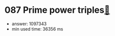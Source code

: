 087 Prime power triples[:link:](http://projecteuler.net/problem=87)  
========================

- answer: 1097343 
- min used time: 36356 ms

